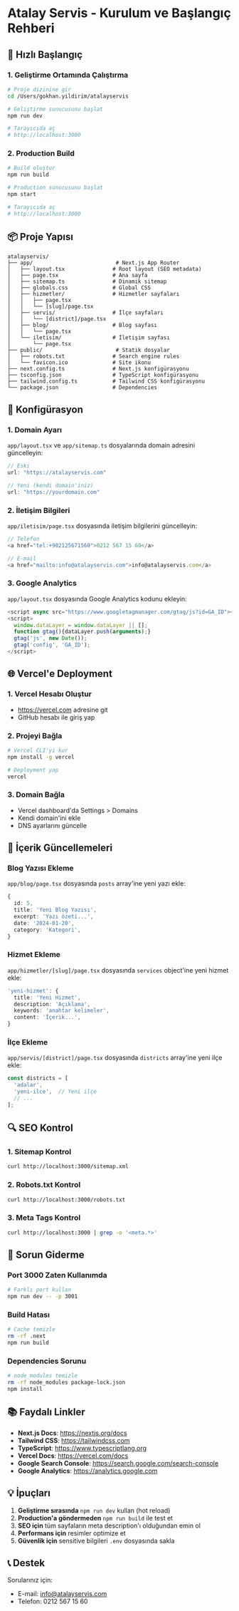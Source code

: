 # Atalay Servis - Kurulum ve Başlangıç Rehberi

## 🚀 Hızlı Başlangıç

### 1. Geliştirme Ortamında Çalıştırma

```bash
# Proje dizinine gir
cd /Users/gokhan.yildirim/atalayservis

# Geliştirme sunucusunu başlat
npm run dev

# Tarayıcıda aç
# http://localhost:3000
```

### 2. Production Build

```bash
# Build oluştur
npm run build

# Production sunucusunu başlat
npm start

# Tarayıcıda aç
# http://localhost:3000
```

## 📦 Proje Yapısı

```
atalayservis/
├── app/                          # Next.js App Router
│   ├── layout.tsx               # Root layout (SEO metadata)
│   ├── page.tsx                 # Ana sayfa
│   ├── sitemap.ts               # Dinamik sitemap
│   ├── globals.css              # Global CSS
│   ├── hizmetler/               # Hizmetler sayfaları
│   │   ├── page.tsx
│   │   └── [slug]/page.tsx
│   ├── servis/                  # İlçe sayfaları
│   │   └── [district]/page.tsx
│   ├── blog/                    # Blog sayfası
│   │   └── page.tsx
│   └── iletisim/                # İletişim sayfası
│       └── page.tsx
├── public/                       # Statik dosyalar
│   ├── robots.txt               # Search engine rules
│   └── favicon.ico              # Site ikonu
├── next.config.ts               # Next.js konfigürasyonu
├── tsconfig.json                # TypeScript konfigürasyonu
├── tailwind.config.ts           # Tailwind CSS konfigürasyonu
└── package.json                 # Dependencies
```

## 🔧 Konfigürasyon

### 1. Domain Ayarı

`app/layout.tsx` ve `app/sitemap.ts` dosyalarında domain adresini güncelleyin:

```typescript
// Eski
url: "https://atalayservis.com"

// Yeni (kendi domain'iniz)
url: "https://yourdomain.com"
```

### 2. İletişim Bilgileri

`app/iletisim/page.tsx` dosyasında iletişim bilgilerini güncelleyin:

```typescript
// Telefon
<a href="tel:+902125671560">0212 567 15 60</a>

// E-mail
<a href="mailto:info@atalayservis.com">info@atalayservis.com</a>
```

### 3. Google Analytics

`app/layout.tsx` dosyasında Google Analytics kodunu ekleyin:

```typescript
<script async src="https://www.googletagmanager.com/gtag/js?id=GA_ID"></script>
<script>
  window.dataLayer = window.dataLayer || [];
  function gtag(){dataLayer.push(arguments);}
  gtag('js', new Date());
  gtag('config', 'GA_ID');
</script>
```

## 🌐 Vercel'e Deployment

### 1. Vercel Hesabı Oluştur
- https://vercel.com adresine git
- GitHub hesabı ile giriş yap

### 2. Projeyi Bağla
```bash
# Vercel CLI'yi kur
npm install -g vercel

# Deployment yap
vercel
```

### 3. Domain Bağla
- Vercel dashboard'da Settings > Domains
- Kendi domain'ini ekle
- DNS ayarlarını güncelle

## 📝 İçerik Güncellemeleri

### Blog Yazısı Ekleme

`app/blog/page.tsx` dosyasında `posts` array'ine yeni yazı ekle:

```typescript
{
  id: 5,
  title: 'Yeni Blog Yazısı',
  excerpt: 'Yazı özeti...',
  date: '2024-01-20',
  category: 'Kategori',
}
```

### Hizmet Ekleme

`app/hizmetler/[slug]/page.tsx` dosyasında `services` object'ine yeni hizmet ekle:

```typescript
'yeni-hizmet': {
  title: 'Yeni Hizmet',
  description: 'Açıklama',
  keywords: 'anahtar kelimeler',
  content: 'İçerik...',
}
```

### İlçe Ekleme

`app/servis/[district]/page.tsx` dosyasında `districts` array'ine yeni ilçe ekle:

```typescript
const districts = [
  'adalar',
  'yeni-ilce',  // Yeni ilçe
  // ...
];
```

## 🔍 SEO Kontrol

### 1. Sitemap Kontrol
```bash
curl http://localhost:3000/sitemap.xml
```

### 2. Robots.txt Kontrol
```bash
curl http://localhost:3000/robots.txt
```

### 3. Meta Tags Kontrol
```bash
curl http://localhost:3000 | grep -o '<meta.*>'
```

## 🐛 Sorun Giderme

### Port 3000 Zaten Kullanımda
```bash
# Farklı port kullan
npm run dev -- -p 3001
```

### Build Hatası
```bash
# Cache temizle
rm -rf .next
npm run build
```

### Dependencies Sorunu
```bash
# node_modules temizle
rm -rf node_modules package-lock.json
npm install
```

## 📚 Faydalı Linkler

- **Next.js Docs**: https://nextjs.org/docs
- **Tailwind CSS**: https://tailwindcss.com
- **TypeScript**: https://www.typescriptlang.org
- **Vercel Docs**: https://vercel.com/docs
- **Google Search Console**: https://search.google.com/search-console
- **Google Analytics**: https://analytics.google.com

## 💡 İpuçları

1. **Geliştirme sırasında** `npm run dev` kullan (hot reload)
2. **Production'a göndermeden** `npm run build` ile test et
3. **SEO için** tüm sayfaların meta description'ı olduğundan emin ol
4. **Performans için** resimler optimize et
5. **Güvenlik için** sensitive bilgileri `.env` dosyasında sakla

## 📞 Destek

Sorularınız için:
- E-mail: info@atalayservis.com
- Telefon: 0212 567 15 60

